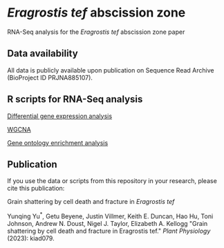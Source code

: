 # _Eragrostis tef_ abscission zone
RNA-Seq analysis for the _Eragrostis tef_ abscission zone paper
## Data availability
All data is publicly available upon publication on Sequence Read Archive (BioProject ID PRJNA885107).
## R scripts for RNA-Seq analysis
[Differential gene expression analysis](DEseq2-STAR-htseq_tef_final.R)

[WGCNA](WGCNA_dabbi_final.R)

[Gene ontology enrichment analysis](ClusterProfiler-dabbi_final.R)
## Publication
If you use the data or scripts from this repository in your research, please cite this publication:

Grain shattering by cell death and fracture in _Eragrostis tef_

Yunqing Yu<sup>*</sup>, Getu Beyene, Justin Villmer, Keith E. Duncan, Hao Hu, Toni Johnson, Andrew N. Doust, Nigel J. Taylor, Elizabeth A. Kellogg "Grain shattering by cell death and fracture in Eragrostis tef." _Plant Physiology_ (2023): kiad079.

